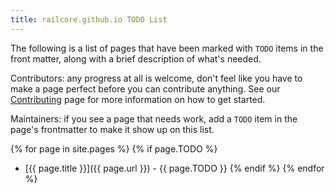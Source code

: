 ```yaml
---
title: railcore.github.io TODO List
---
```

The following is a list of pages that have been marked with `TODO` items in the front matter, along with a brief description of what's needed.

Contributors: any progress at all is welcome, don't feel like you have to make a page perfect before you can contribute anything.  See our [Contributing](/contributing) page for more information on how to get started.

Maintainers: if you see a page that needs work, add a `TODO` item in the page's frontmatter to make it show up on this list.

{% for page in site.pages %}
  {% if page.TODO  %}
* [{{ page.title }}]({{ page.url }}) - {{ page.TODO }}
  {% endif %}
{% endfor %}
